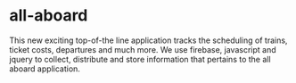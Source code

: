 # all-aboard

This new exciting top-of-the line application tracks the scheduling of trains, ticket costs, departures and much more. We use firebase, javascript and jquery to collect, distribute and store information that pertains to the all aboard application.
